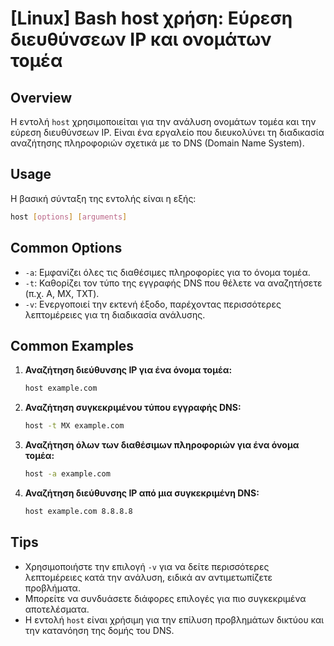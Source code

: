 # [Linux] Bash host χρήση: Εύρεση διευθύνσεων IP και ονομάτων τομέα

## Overview
Η εντολή `host` χρησιμοποιείται για την ανάλυση ονομάτων τομέα και την εύρεση διευθύνσεων IP. Είναι ένα εργαλείο που διευκολύνει τη διαδικασία αναζήτησης πληροφοριών σχετικά με το DNS (Domain Name System).

## Usage
Η βασική σύνταξη της εντολής είναι η εξής:

```bash
host [options] [arguments]
```

## Common Options
- `-a`: Εμφανίζει όλες τις διαθέσιμες πληροφορίες για το όνομα τομέα.
- `-t`: Καθορίζει τον τύπο της εγγραφής DNS που θέλετε να αναζητήσετε (π.χ. A, MX, TXT).
- `-v`: Ενεργοποιεί την εκτενή έξοδο, παρέχοντας περισσότερες λεπτομέρειες για τη διαδικασία ανάλυσης.

## Common Examples
1. **Αναζήτηση διεύθυνσης IP για ένα όνομα τομέα:**
   ```bash
   host example.com
   ```

2. **Αναζήτηση συγκεκριμένου τύπου εγγραφής DNS:**
   ```bash
   host -t MX example.com
   ```

3. **Αναζήτηση όλων των διαθέσιμων πληροφοριών για ένα όνομα τομέα:**
   ```bash
   host -a example.com
   ```

4. **Αναζήτηση διεύθυνσης IP από μια συγκεκριμένη DNS:**
   ```bash
   host example.com 8.8.8.8
   ```

## Tips
- Χρησιμοποιήστε την επιλογή `-v` για να δείτε περισσότερες λεπτομέρειες κατά την ανάλυση, ειδικά αν αντιμετωπίζετε προβλήματα.
- Μπορείτε να συνδυάσετε διάφορες επιλογές για πιο συγκεκριμένα αποτελέσματα.
- Η εντολή `host` είναι χρήσιμη για την επίλυση προβλημάτων δικτύου και την κατανόηση της δομής του DNS.